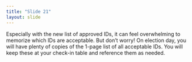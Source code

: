 ```yaml
---
title: "Slide 21"
layout: slide
---
```


Especially with the new list of approved IDs, it can feel overwhelming to memorize which IDs are acceptable. But don’t worry! On election day, you will have plenty of copies of the 1-page list of all acceptable IDs. You will keep these at your check-in table and reference them as needed.